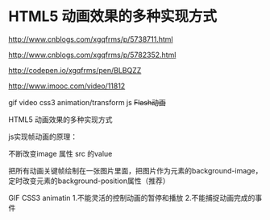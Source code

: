# HTML5 动画效果的多种实现方式  



http://www.cnblogs.com/xgqfrms/p/5738711.html

http://www.cnblogs.com/xgqfrms/p/5782352.html

http://codepen.io/xgqfrms/pen/BLBQZZ

http://www.imooc.com/video/11812


gif
video
css3 animation/transform
js
<del>Flash动画</del>

HTML5 动画效果的多种实现方式


js实现帧动画的原理：

不断改变image 属性 src 的value

把所有动画关键帧绘制在一张图片里面，把图片作为元素的background-image，定时改变元素的background-position属性（推荐）



GIF  CSS3 animatin
1.不能灵活的控制动画的暂停和播放
2.不能捕捉动画完成的事件



